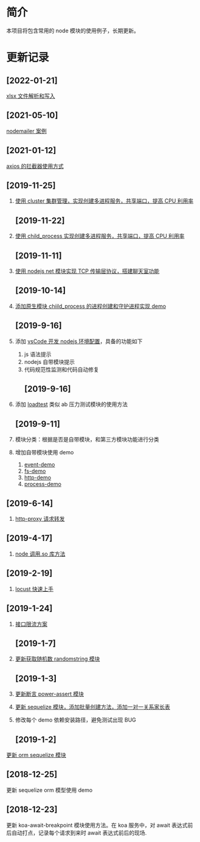 # 简介

本项目将包含常用的 node 模块的使用例子，长期更新。

# 更新记录

## [2022-01-21]

[xlsx 文件解析和写入](https://github.com/ddzyan/node-module-example/tree/master/xlsx-demo)

## [2021-05-10]

[nodemailer 案例](./工具模块/nodemailer-demo)

## [2021-01-12]

[axios 的拦截器使用方式](./网络模块/axios-interceptor)

## [2019-11-25]

1. [使用 cluster 集群管理，实现创建多进程服务，共享端口，提高 CPU 利用率](https://github.com/ddzyan/node-module-example/tree/master/native-module/cluster)

   ## [2019-11-22]

1. [使用 child_process 实现创建多进程服务，共享端口，提高 CPU 利用率](https://github.com/ddzyan/node-module-example/tree/master/native-module/child-process/shared-port)

   ## [2019-11-11]

1. [使用 nodejs net 模块实现 TCP 传输层协议，搭建聊天室功能](https://github.com/ddzyan/node-module-example/tree/master/native-module/net/chatroom)

   ## [2019-10-14]

1. [添加原生模块 chiild_process 的进程创建和守护进程实现 demo](https://github.com/ddzyan/node-module-example/tree/master/native-module/child-process)

   ## [2019-9-16]

1. 添加 [vsCode 开发 nodejs 环境配置](https://github.com/ddzyan/node-module-example/tree/master/%E4%BB%A3%E7%A0%81%E8%A7%84%E8%8C%83/eslint-demo)，具备的功能如下

   1. js 语法提示
   2. nodejs 自带模块提示
   3. 代码规范性监测和代码自动修复
      ## [2019-9-16]

1. 添加 [loadtest](https://github.com/ddzyan/node-module-example/tree/master/%E6%8E%A5%E5%8F%A3%E6%B5%8B%E8%AF%95%E6%A8%A1%E5%9D%97/loadtest-demo) 类似 ab 压力测试模块的使用方法

   ## [2019-9-11]

1. 模块分类：根据是否是自带模块，和第三方模块功能进行分类
1. 增加自带模块使用 demo
   1. [event-demo](https://github.com/ddzyan/node-module-example/tree/master/%E8%87%AA%E5%B8%A6%E6%A8%A1%E5%9D%97/event-demo)
   2. [fs-demo](https://github.com/ddzyan/node-module-example/tree/master/%E8%87%AA%E5%B8%A6%E6%A8%A1%E5%9D%97/fs-demo)
   3. [http-demo](https://github.com/ddzyan/node-module-example/tree/master/%E8%87%AA%E5%B8%A6%E6%A8%A1%E5%9D%97/http-demo)
   4. [process-demo](https://github.com/ddzyan/node-module-example/tree/master/%E8%87%AA%E5%B8%A6%E6%A8%A1%E5%9D%97/process-demo)

## [2019-6-14]

1. [http-proxy 请求转发](https://github.com/ddzyan/node-module-example/tree/master/http-proxyDemo)

## [2019-4-17]

1. [node 调用.so 库方法](https://github.com/ddzyan/node-module-example/tree/master/nodeclib)

## [2019-2-19]

1. [locust 快速上手](https://github.com/ddzyan/node-module-example/tree/master/pressure-test)

## [2019-1-24]

1. [接口限流方案](https://github.com/ddzyan/node-module-example/tree/master/limiter)

   ## [2019-1-7]

1. [更新获取随机数 randomstring 模块](https://github.com/ddzyan/node-module-example/tree/master/randomDemo)

   ## [2019-1-3]

1. [更新断言 power-assert 模块](https://github.com/ddzyan/node-module-example/tree/master/powerAssert)
1. [更新 sequelize 模块，添加批量创建方法，添加一对一关系家长表](https://github.com/ddzyan/node-module-example/tree/master/sequelizeDemo)
1. 修改每个 demo 依赖安装路径，避免测试出现 BUG
   ## [2019-1-2]

[更新 orm sequelize 模块](https://github.com/ddzyan/node-module-example/tree/master/sequelizeDemo)

## [2018-12-25]

更新 sequelize orm 模型使用 demo

## [2018-12-23]

更新 koa-await-breakpoint 模块使用方法。在 koa 服务中，对 await 表达式前后自动打点，记录每个请求到来时 await 表达式前后的现场.
